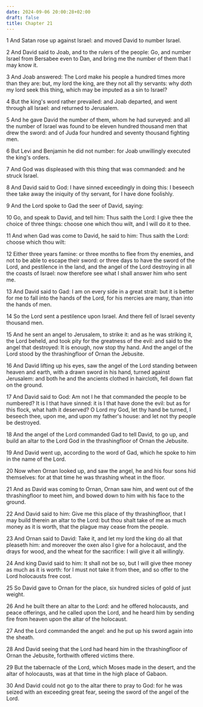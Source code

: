 ```yaml
---
date: 2024-09-06 20:00:28+02:00
draft: false
title: Chapter 21
---
```




1 And Satan rose up against Israel: and moved David to number Israel.

2 And David said to Joab, and to the rulers of the people: Go, and number Israel from Bersabee even to Dan, and bring me the number of them that I may know it.

3 And Joab answered: The Lord make his people a hundred times more than they are: but, my lord the king, are they not all thy servants: why doth my lord seek this thing, which may be imputed as a sin to Israel?

4 But the king's word rather prevailed: and Joab departed, and went through all Israel: and returned to Jerusalem.

5 And he gave David the number of them, whom he had surveyed: and all the number of Israel was found to be eleven hundred thousand men that drew the sword: and of Juda four hundred and seventy thousand fighting men.

6 But Levi and Benjamin he did not number: for Joab unwillingly executed the king's orders.

7 And God was displeased with this thing that was commanded: and he struck Israel.

8 And David said to God: I have sinned exceedingly in doing this: I beseech thee take away the iniquity of thy servant, for I have done foolishly.

9 And the Lord spoke to Gad the seer of David, saying:

10 Go, and speak to David, and tell him: Thus saith the Lord: I give thee the choice of three things: choose one which thou wilt, and I will do it to thee.

11 And when Gad was come to David, he said to him: Thus saith the Lord: choose which thou wilt:

12 Either three years famine: or three months to flee from thy enemies, and not to be able to escape their sword: or three days to have the sword of the Lord, and pestilence in the land, and the angel of the Lord destroying in all the coasts of Israel: now therefore see what I shall answer him who sent me.

13 And David said to Gad: I am on every side in a great strait: but it is better for me to fall into the hands of the Lord, for his mercies are many, than into the hands of men.

14 So the Lord sent a pestilence upon Israel. And there fell of Israel seventy thousand men.

15 And he sent an angel to Jerusalem, to strike it: and as he was striking it, the Lord beheld, and took pity for the greatness of the evil: and said to the angel that destroyed: It is enough, now stop thy hand. And the angel of the Lord stood by the thrashingfloor of Ornan the Jebusite.

16 And David lifting up his eyes, saw the angel of the Lord standing between heaven and earth, with a drawn sword in his hand, turned against Jerusalem: and both he and the ancients clothed in haircloth, fell down flat on the ground.

17 And David said to God: Am not I he that commanded the people to be numbered? It is I that have sinned: it is I that have done the evil: but as for this flock, what hath it deserved? O Lord my God, let thy hand be turned, I beseech thee, upon me, and upon my father's house: and let not thy people be destroyed.

18 And the angel of the Lord commanded Gad to tell David, to go up, and build an altar to the Lord God in the thrashingfloor of Ornan the Jebusite.

19 And David went up, according to the word of Gad, which he spoke to him in the name of the Lord.

20 Now when Ornan looked up, and saw the angel, he and his four sons hid themselves: for at that time he was thrashing wheat in the floor.

21 And as David was coming to Ornan, Ornan saw him, and went out of the thrashingfloor to meet him, and bowed down to him with his face to the ground.

22 And David said to him: Give me this place of thy thrashingfloor, that I may build therein an altar to the Lord: but thou shalt take of me as much money as it is worth, that the plague may cease from the people.

23 And Ornan said to David: Take it, and let my lord the king do all that pleaseth him: and moreover the oxen also I give for a holocaust, and the drays for wood, and the wheat for the sacrifice: I will give it all willingly.

24 And king David said to him: It shall not be so, but I will give thee money as much as it is worth: for I must not take it from thee, and so offer to the Lord holocausts free cost.

25 So David gave to Ornan for the place, six hundred sicles of gold of just weight.

26 And he built there an altar to the Lord: and he offered holocausts, and peace offerings, and he called upon the Lord, and he heard him by sending fire from heaven upon the altar of the holocaust.

27 And the Lord commanded the angel: and he put up his sword again into the sheath.

28 And David seeing that the Lord had heard him in the thrashingfloor of Ornan the Jebusite, forthwith offered victims there.

29 But the tabernacle of the Lord, which Moses made in the desert, and the altar of holocausts, was at that time in the high place of Gabaon.

30 And David could not go to the altar there to pray to God: for he was seized with an exceeding great fear, seeing the sword of the angel of the Lord.

